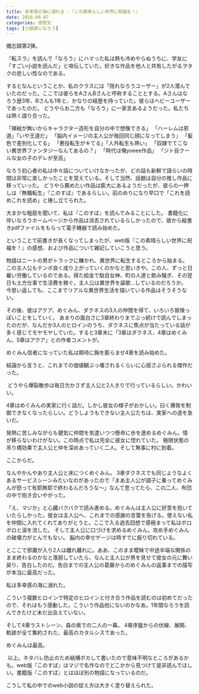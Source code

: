 ```yaml
---
title: 多幸感の海に溺れる -『この素晴らしい世界に祝福を！』
date: 2016-09-07
categories: 感想文
tags: [小説家になろう]
---
```


備忘録第2弾。


『転スラ』を読んで「なろう」にハマった私は熱も冷めやらぬうちに、学友に「すごい小説を読んだ」と喧伝していた。好きな作品を他人と共有したがるヲタクの悲しい性なのである。


するとなんということか、私のクラスには「隠れなろうユーザー」が2人潜んでいたのだった。ここでは彼らをAさんBさんと呼称することとする。Aさんはなろう歴3年、Bさんも1年と、かなりの経歴を持っていた。彼らはヘビーユーザーであったのだ。
どうやらお二方も「なろう」に一家言あるようだった。私たちは熱く語り合った。

「挿絵が無いからキャラクター造形を自分の中で想像できる」
「ハーレムは邪道」「いや王道だ」
「脳内イメージの主人公が毎回同じ顔になってしまう」
「髪色で差別化してる」
「悪役転生がキてる」「人外転生も熱い」
「奴隷でてこない異世界ファンタジーなんてあるの？」
「時代は俺yoeee作品」
「ジト目クールな女の子のデレが至高」

なろう初心者の私は中々話についていけなかったが、どの話も新鮮で語らいの時間は非常に楽しかったことを覚えている。そして当然、話題は自分の推し作品に移っていった。
どうやら薦めたい作品は膨大にあるようだったが、彼らの一押しは『無職転生』『このすば』であるらしい。前のめりになり早口で「これを読めこれを読め」と捲し立てられた。

大まかな粗筋を聞いて、私は『このすば』を読んでみることにした。
書籍化に伴いなろうホームページから作品は消去されているらしかったので、彼から縦書きpdfファイルをもらって電子機器で読み始めた。

ということで前書きが長くなってしまったが、web版『この素晴らしい世界に祝福を！』の感想、および作品について雑記していこうと思う。


物語はニートの男がトラックに轢かれ、異世界に転生するところから始まる。
この主人公もテンポ良く成り上がっていくのかなと思いきや。この人、ずっと日雇い労働しているのである。得た給金で駄目女神、町の人達と飲み騒ぎ、その翌日も土方仕事で生活費を稼ぐ。主人公は異世界を謳歌…しているのだろうか。
今思い返しても、ここまでリアルな異世界生活を描いている作品はそうそうない。

その後、彼はアクア、めぐみん、ダクネスの3人の仲間を得て、いろいろ冒険っぽいことをしていく。
あまりの面白さに3章終わりまでぶっ続けで読んでしまったのだが、なんだか3人のヒロインのうち、ダクネスに焦点が当たっている話が多く感じてモヤモヤしていた。すると3章末に「3章はダクネス、4章はめぐみん、5章はアクア」との作者コメントが。

めぐみん信者になっていた私は期待に胸を膨らませ4章を読み始めた。

結論から言うと、これまでの価値観ぶっ壊されるくらいに心揺さぶられる傑作だった。


 どうやら爆裂散歩は毎日欠かさず主人公と2人きりで行っているらしい。かわいい。

4章はめぐみんの実家に行く話だ。しかし彼女の様子がおかしい。曰く爆発を制御できなくなったらしい。どうしようもできない主人公たちは、実家への道を急いだ。

発熱に苦しみながらも健気に仲間を気遣いつつ懸命に歩を進めるめぐみん。情が移らないわけがない。この時点で私は完全に彼女に惚れていた。
極限状態の吊り橋効果で主人公と仲を深めあっていく二人。そして無事に村に到着。


ここからだ。

なんやかんやあり主人公と床につくめぐみん。
3章ダクネスでも同じようなよくあるサービスシーンみたいなのがあったので「まあ主人公が調子に乗ってめぐみんが怒って有耶無耶で終わるんだろうな～」なんて思ってたら、この二人、布団の中で抱き合いやがった。

「え、マジか」と心臓バクバクで読み進める。めぐみんは主人公に好意を抱いていたらしかった。彼女は主人公へ、これまでの感謝の言葉を告げる。使えない私を仲間に入れてくれてありがとうと。ここで入る過去回想で感極まって私はボロボロと涙を流した。
そして主人公に口づけを求めるめぐみん。攻め手めぐみんの破壊力がとんでもない。
脳内の幸せゲージは時すでに振り切れている。

とここで邪魔が入り2人は離れ離れに。ああ、このまま曖昧で中途半端な関係のまま終わるのかなと落胆していたら、なんと主人公が男を見せて彼女の元に舞い戻り、告白したのだ。告白までの主人公の葛藤からのめぐみんの返事までの描写が本当に最高だった。

私は多幸感の海に溺れた。

こういう複数ヒロインで特定のヒロインと付き合う作品を読むのは初めてだったので、それはもう感動した。こういう作品他にないのかなあ。1年間なろうを読んできたけど未だ出会えていない。

そして4章ラストシーン、森の奥での二人の一幕。
4章序盤からの伏線、展開、軌跡が全て集約された、最高のカタルシスであった。

めぐみんは最高。


 以上。ネタバレ防止のため結構ボカして書いたので意味不明なところがあるかも。web版『このすば』はマジで名作なのでどこかから見つけて是非読んでほしい。書籍版『このすば』とはほぼ別の物語になっているのだ。

こうして私の中でのweb小説の捉え方は大きく塗り替えられた。
